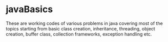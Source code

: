 # javaBasics
These are working codes of various problems in java covering most of the topics starting from basic class creation, inheritance, threading, object creation, buffer class, collection frameworks, exception handling etc.
